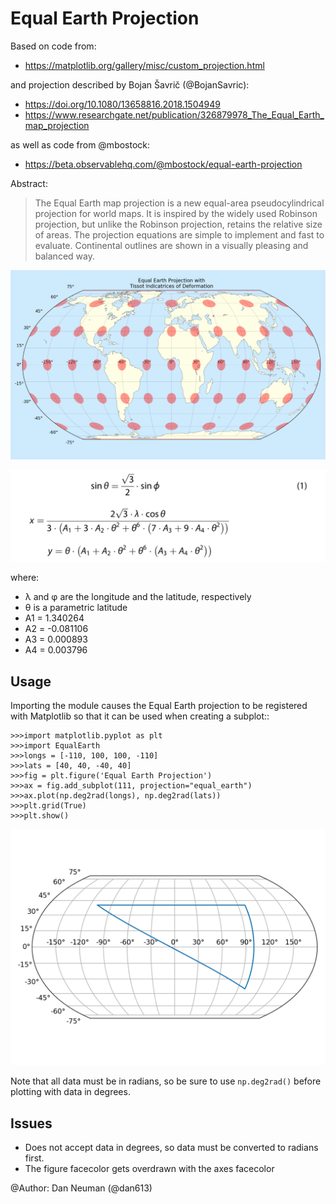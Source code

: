 Equal Earth Projection
======================

Based on code from:
* https://matplotlib.org/gallery/misc/custom_projection.html

and projection described by Bojan Šavrič (@BojanSavric):
* https://doi.org/10.1080/13658816.2018.1504949
* https://www.researchgate.net/publication/326879978_The_Equal_Earth_map_projection

as well as code from @mbostock:
* https://beta.observablehq.com/@mbostock/equal-earth-projection

Abstract:
>The Equal Earth map projection is a new equal-area pseudocylindrical
>projection for world maps. It is inspired by the widely used Robinson
>projection, but unlike the Robinson projection, retains the relative size
>of areas. The projection equations are simple to implement and fast to
>evaluate. Continental outlines are shown in a visually pleasing and
>balanced way.

![Example](charts/Equal_Earth_Tissot.png)

![Equations](charts/equations.jpeg)

where:

* λ and φ are the longitude and the latitude, respectively
* θ is a parametric latitude
* A1 =  1.340264
* A2 = -0.081106
* A3 =  0.000893
* A4 =  0.003796

Usage
-----
Importing the module causes the Equal Earth projection to be registered with
Matplotlib so that it can be used when creating a subplot::

    >>>import matplotlib.pyplot as plt
    >>>import EqualEarth
    >>>longs = [-110, 100, 100, -110]
    >>>lats = [40, 40, -40, 40]
    >>>fig = plt.figure('Equal Earth Projection')
    >>>ax = fig.add_subplot(111, projection="equal_earth")
    >>>ax.plot(np.deg2rad(longs), np.deg2rad(lats))
    >>>plt.grid(True)
    >>>plt.show()

![Result](charts/result.png)

Note that all data must be in radians, so be sure to use ``np.deg2rad()``
before plotting with data in degrees.

Issues
------
* Does not accept data in degrees, so data must be converted to radians first.
* The figure facecolor gets overdrawn with the axes facecolor

@Author: Dan Neuman (@dan613)

